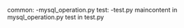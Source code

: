 common:
    -mysql_operation.py
test:
    -test.py
maincontent in mysql_operation.py
test in test.py
